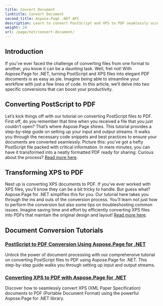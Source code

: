 ```yaml
---
title: Convert Document
linktitle: Convert Document
second_title: Aspose.Page .NET API
description: Learn to convert PostScript and XPS to PDF seamlessly using Aspose.Page for .NET. Follow our detailed tutorials for easy document processing.
weight: 24
url: /page/net/convert-document/
---
```

## Introduction

If you've ever faced the challenge of converting files from one format to another, you know it can be a daunting task. Well, fret not! With Aspose.Page for .NET, turning PostScript and XPS files into elegant PDF documents is as easy as pie. Imagine being able to streamline your workflow with just a few lines of code. In this article, we’ll delve into two specific conversions that can boost your productivity.

## Converting PostScript to PDF

Let’s kick things off with our tutorial on converting PostScript files to PDF. First off, do you remember that time when you received a file that you just couldn’t open? That’s where Aspose.Page shines. This tutorial provides a step-by-step guide on setting up your input and output streams. It walks you through the necessary code snippets and best practices to ensure your documents are converted seamlessly. Picture this: you’ve got a hefty PostScript file packed with critical information. In mere minutes, you can have it transformed into a neatly formatted PDF ready for sharing. Curious about the process? [Read more here](./postscript-to-pdf-conversion/).

## Transforming XPS to PDF

Next up is converting XPS documents to PDF. If you’ve ever worked with XPS files, you’ll know they can be a bit tricky to handle. But guess what? Aspose.Page for .NET simplifies this for you. Our tutorial here takes you through the ins and outs of the conversion process. You’ll learn not just how to perform the conversion but also some tips on troubleshooting common issues. Imagine saving time and effort by efficiently converting XPS files into PDFs that maintain the original design and layout! [Read more here](./converting-xps-to-pdf/).

## Document Conversion Tutorials
### [PostScript to PDF Conversion Using Aspose.Page for .NET](./postscript-to-pdf-conversion/)
Unlock the power of document processing with our comprehensive tutorial on converting PostScript files to PDF using Aspose.Page for .NET. This step-by-step guide walks you through setting up input and output streams.
### [Converting XPS to PDF with Aspose.Page for .NET](./converting-xps-to-pdf/)
Discover how to seamlessly convert XPS (XML Paper Specification) documents to PDF (Portable Document Format) using the powerful Aspose.Page for .NET library.